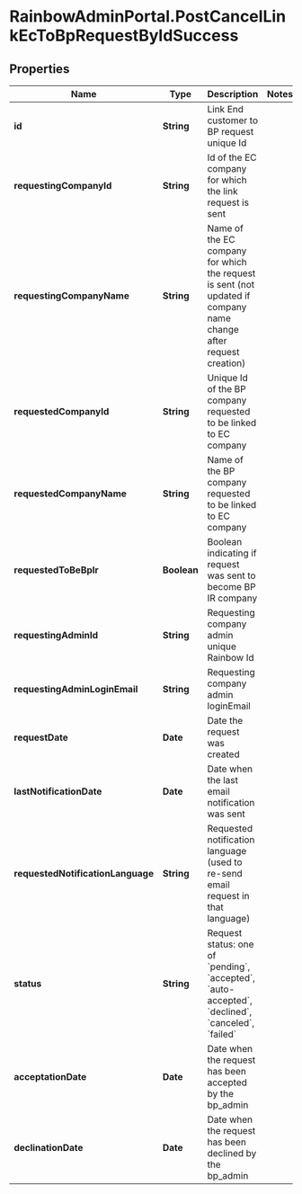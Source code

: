 # RainbowAdminPortal.PostCancelLinkEcToBpRequestByIdSuccess

## Properties

Name | Type | Description | Notes
------------ | ------------- | ------------- | -------------
**id** | **String** | Link End customer to BP request unique Id | 
**requestingCompanyId** | **String** | Id of the EC company for which the link request is sent | 
**requestingCompanyName** | **String** | Name of the EC company for which the request is sent (not updated if company name change after request creation) | 
**requestedCompanyId** | **String** | Unique Id of the BP company requested to be linked to EC company | 
**requestedCompanyName** | **String** | Name of the BP company requested to be linked to EC company | 
**requestedToBeBpIr** | **Boolean** | Boolean indicating if request was sent to become BP IR company | 
**requestingAdminId** | **String** | Requesting company admin unique Rainbow Id | 
**requestingAdminLoginEmail** | **String** | Requesting company admin loginEmail | 
**requestDate** | **Date** | Date the request was created | 
**lastNotificationDate** | **Date** | Date when the last email notification was sent | 
**requestedNotificationLanguage** | **String** | Requested notification language (used to re-send email request in that language) | 
**status** | **String** | Request status: one of &#x60;pending&#x60;, &#x60;accepted&#x60;, &#x60;auto-accepted&#x60;, &#x60;declined&#x60;, &#x60;canceled&#x60;, &#x60;failed&#x60; | 
**acceptationDate** | **Date** | Date when the request has been accepted by the bp_admin | 
**declinationDate** | **Date** | Date when the request has been declined by the bp_admin | 



